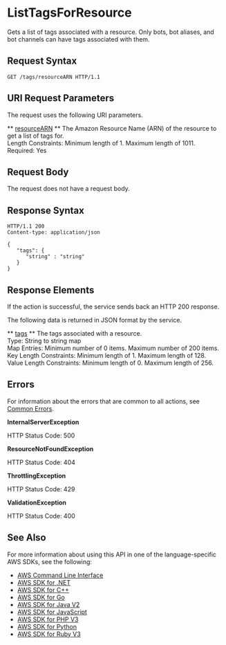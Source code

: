 # ListTagsForResource<a name="API_ListTagsForResource"></a>

Gets a list of tags associated with a resource\. Only bots, bot aliases, and bot channels can have tags associated with them\.

## Request Syntax<a name="API_ListTagsForResource_RequestSyntax"></a>

```
GET /tags/resourceARN HTTP/1.1
```

## URI Request Parameters<a name="API_ListTagsForResource_RequestParameters"></a>

The request uses the following URI parameters\.

 ** [resourceARN](#API_ListTagsForResource_RequestSyntax) **   <a name="lexv2-ListTagsForResource-request-resourceARN"></a>
The Amazon Resource Name \(ARN\) of the resource to get a list of tags for\.  
Length Constraints: Minimum length of 1\. Maximum length of 1011\.  
Required: Yes

## Request Body<a name="API_ListTagsForResource_RequestBody"></a>

The request does not have a request body\.

## Response Syntax<a name="API_ListTagsForResource_ResponseSyntax"></a>

```
HTTP/1.1 200
Content-type: application/json

{
   "tags": { 
      "string" : "string" 
   }
}
```

## Response Elements<a name="API_ListTagsForResource_ResponseElements"></a>

If the action is successful, the service sends back an HTTP 200 response\.

The following data is returned in JSON format by the service\.

 ** [tags](#API_ListTagsForResource_ResponseSyntax) **   <a name="lexv2-ListTagsForResource-response-tags"></a>
The tags associated with a resource\.  
Type: String to string map  
Map Entries: Minimum number of 0 items\. Maximum number of 200 items\.  
Key Length Constraints: Minimum length of 1\. Maximum length of 128\.  
Value Length Constraints: Minimum length of 0\. Maximum length of 256\.

## Errors<a name="API_ListTagsForResource_Errors"></a>

For information about the errors that are common to all actions, see [Common Errors](CommonErrors.md)\.

 **InternalServerException**   
  
HTTP Status Code: 500

 **ResourceNotFoundException**   
  
HTTP Status Code: 404

 **ThrottlingException**   
  
HTTP Status Code: 429

 **ValidationException**   
  
HTTP Status Code: 400

## See Also<a name="API_ListTagsForResource_SeeAlso"></a>

For more information about using this API in one of the language\-specific AWS SDKs, see the following:
+  [ AWS Command Line Interface](https://docs.aws.amazon.com/goto/aws-cli/models.lex.v2-2020-08-07/ListTagsForResource) 
+  [ AWS SDK for \.NET](https://docs.aws.amazon.com/goto/DotNetSDKV3/models.lex.v2-2020-08-07/ListTagsForResource) 
+  [ AWS SDK for C\+\+](https://docs.aws.amazon.com/goto/SdkForCpp/models.lex.v2-2020-08-07/ListTagsForResource) 
+  [ AWS SDK for Go](https://docs.aws.amazon.com/goto/SdkForGoV1/models.lex.v2-2020-08-07/ListTagsForResource) 
+  [ AWS SDK for Java V2](https://docs.aws.amazon.com/goto/SdkForJavaV2/models.lex.v2-2020-08-07/ListTagsForResource) 
+  [ AWS SDK for JavaScript](https://docs.aws.amazon.com/goto/AWSJavaScriptSDK/models.lex.v2-2020-08-07/ListTagsForResource) 
+  [ AWS SDK for PHP V3](https://docs.aws.amazon.com/goto/SdkForPHPV3/models.lex.v2-2020-08-07/ListTagsForResource) 
+  [ AWS SDK for Python](https://docs.aws.amazon.com/goto/boto3/models.lex.v2-2020-08-07/ListTagsForResource) 
+  [ AWS SDK for Ruby V3](https://docs.aws.amazon.com/goto/SdkForRubyV3/models.lex.v2-2020-08-07/ListTagsForResource) 